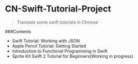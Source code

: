 # CN-Swift-Tutorial-Project

>Translate some swift tutorials in Chinese

###Contents
* Swift Tutorial: Working with JSON
* Apple Pencil Tutorial: Getting Started
* Introduction to Functional Programming in Swift
* Sprite Kit Swift 2 Tutorial for Beginners(Working in progress)
